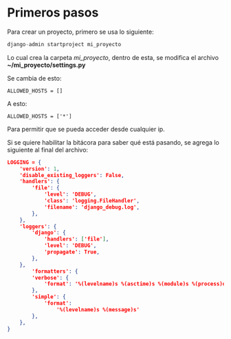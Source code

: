 # Primeros pasos

Para crear un proyecto, primero se usa lo siguiente:

```Python
django-admin startproject mi_proyecto
```

Lo cual crea la carpeta _mi_proyecto_, dentro de esta, se modifica el archivo **~/mi_proyecto/settings.py**

Se cambia de esto:
```Shell
ALLOWED_HOSTS = []
```

A esto:

```Shell
ALLOWED_HOSTS = ['*']
```

Para permitir que se pueda acceder desde cualquier ip.

Si se quiere habilitar la bitácora para saber qué está pasando, se agrega lo siguiente al final del archivo:

```JSON
LOGGING = {
    'version': 1,
    'disable_existing_loggers': False,
    'handlers': {
        'file': {
            'level': 'DEBUG',
            'class': 'logging.FileHandler',
            'filename': 'django_debug.log',
        },
    },
    'loggers': {
        'django': {
            'handlers': ['file'],
            'level': 'DEBUG',
            'propagate': True,
        },
    },
        'formatters': {
        'verbose': {
            'format': '%(levelname)s %(asctime)s %(module)s %(process)d %(thread)d %(message)s'
        },
        'simple': {
            'format':
                '%(levelname)s %(message)s'
        },
    },
}
```
   